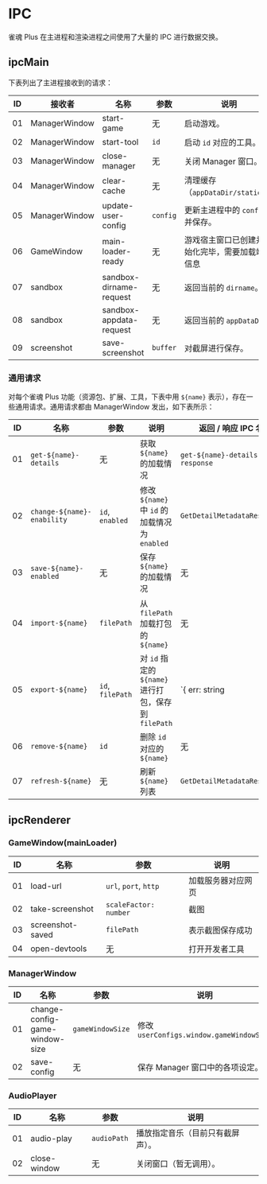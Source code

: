 # IPC

雀魂 Plus 在主进程和渲染进程之间使用了大量的 IPC 进行数据交换。

## ipcMain

下表列出了主进程接收到的请求：

| ID  | 接收者        | 名称                    | 参数     | 说明                                             |
| --- | ------------- | ----------------------- | -------- | ------------------------------------------------ |
| 01  | ManagerWindow | start-game              | 无       | 启动游戏。                                       |
| 02  | ManagerWindow | start-tool              | `id`     | 启动 `id` 对应的工具。                           |
| 03  | ManagerWindow | close-manager           | 无       | 关闭 Manager 窗口。                              |
| 04  | ManagerWindow | clear-cache             | 无       | 清理缓存（`appDataDir/static/`）                 |
| 05  | ManagerWindow | update-user-config      | `config` | 更新主进程中的 `config` 并保存。                 |
| 06  | GameWindow    | main-loader-ready       | 无       | 游戏宿主窗口已创建并初始化完毕，需要加载端口信息 |
| 07  | sandbox       | sandbox-dirname-request | 无       | 返回当前的 `dirname`。                           |
| 08  | sandbox       | sandbox-appdata-request | 无       | 返回当前的 `appDataDir`                          |
| 09  | screenshot    | save-screenshot         | `buffer` | 对截屏进行保存。                                 |

### 通用请求

对每个雀魂 Plus 功能（资源包、扩展、工具，下表中用 `${name}` 表示），存在一些通用请求。通用请求都由 ManagerWindow 发出，如下表所示：

| ID  | 名称                       | 参数             | 说明                                                 | 返回 / 响应 IPC 名             |
| --- | -------------------------- | ---------------- | ---------------------------------------------------- | ------------------------------ |
| 01  | `get-${name}-details`      | 无               | 获取 `${name}` 的加载情况                            | `get-${name}-details-response` |
| 02  | `change-${name}-enability` | `id`, `enabled`  | 修改 `${name}` 中 `id` 的加载情况为 `enabled`        | `GetDetailMetadataResponse`    |
| 03  | `save-${name}-enabled`     | 无               | 保存 `${name}` 的加载情况                            | 无                             |
| 04  | `import-${name}`           | `filePath`       | 从 `filePath` 加载打包的 `${name}`                   | 无                             |
| 05  | `export-${name}`           | `id`, `filePath` | 对 `id` 指定的 `${name}` 进行打包，保存到 `filePath` | `{ err: string | undefined }`  |
| 06  | `remove-${name}`           | `id`             | 删除 `id` 对应的 `${name}`                           | 无                             |
| 07  | `refresh-${name}`          | 无               | 刷新 `${name}` 列表                                  | `GetDetailMetadataResponse`    |

## ipcRenderer

### GameWindow(mainLoader)

| ID  | 名称             | 参数                  | 说明               |
| --- | ---------------- | --------------------- | ------------------ |
| 01  | load-url         | `url`, `port`, `http` | 加载服务器对应网页 |
| 02  | take-screenshot  | `scaleFactor: number` | 截图               |
| 03  | screenshot-saved | `filePath`            | 表示截图保存成功   |
| 04  | open-devtools    | 无                    | 打开开发者工具     |

### ManagerWindow

| ID  | 名称                           | 参数             | 说明                                     |
| --- | ------------------------------ | ---------------- | ---------------------------------------- |
| 01  | change-config-game-window-size | `gameWindowSize` | 修改 `userConfigs.window.gameWindowSize` |
| 02  | save-config                    | 无               | 保存 Manager 窗口中的各项设定。          |

### AudioPlayer

| ID  | 名称         | 参数        | 说明                             |
| --- | ------------ | ----------- | -------------------------------- |
| 01  | audio-play   | `audioPath` | 播放指定音乐（目前只有截屏声）。 |
| 02  | close-window | 无          | 关闭窗口（暂无调用）。           |
